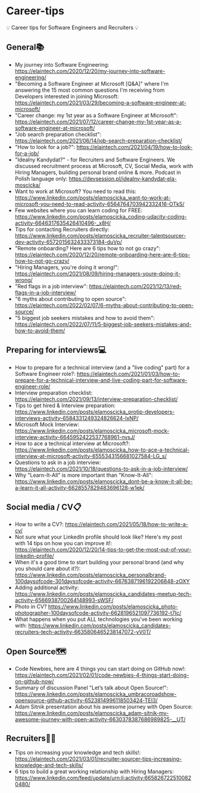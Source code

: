 # Career-tips
💡  Career tips for Software Engineers and Recruiters 💡

## General📚
* My journey into Software Engineering: https://elaintech.com/2020/12/20/my-journey-into-software-engineering/  
* "Becoming a Software Engineer at Microsoft [Q&A]" where I'm answering the 15 most common questions I'm receiving from Developers interested in joining Microsoft: https://elaintech.com/2021/03/29/becoming-a-software-engineer-at-microsoft/  
* "Career change: my 1st year as a Software Engineer at Microsoft": https://elaintech.com/2021/07/12/career-change-my-1st-year-as-a-software-engineer-at-microsoft/
* "Job search preparation checklist": https://elaintech.com/2021/06/14/job-search-preparation-checklist/
* "How to look for a job?": https://elaintech.com/2021/04/19/how-to-look-for-a-job/
* "Idealny Kandydat?" - for Recruiters and Software Engineers. We discussed recruitment process at Microsoft, CV, Social Media, work with Hiring Managers, building personal brand online & more. Podcast in Polish language only: https://devsession.pl/idealny-kandydat-ela-moscicka/  
* Want to work at Microsoft? You need to read this: https://www.linkedin.com/posts/elamoscicka_want-to-work-at-microsoft-you-need-to-read-activity-6564764703942332416-OTkS/  
* Few websites where you can learn coding for FREE: https://www.linkedin.com/posts/elamoscicka_coding-udacity-coding-activity-6646317635426410496-_x8H/  
* Tips for contacting Recruiters directly: https://www.linkedin.com/posts/elamoscicka_recruiter-talentsourcer-dev-activity-6572015632433373184-duVp/  
* "Remote onboarding? Here are 6 tips how to not go crazy": https://elaintech.com/2020/12/20/remote-onboarding-here-are-6-tips-how-to-not-go-crazy/  
* "Hiring Managers, you're doing it wrong!": https://elaintech.com/2021/08/09/hiring-managers-youre-doing-it-wrong/  
* "Red flags in a job interview": https://elaintech.com/2021/12/13/red-flags-in-a-job-interview/  
* "6 myths about contributing to open source": https://elaintech.com/2022/02/07/6-myths-about-contributing-to-open-source/  
* "5 biggest job seekers mistakes and how to avoid them": https://elaintech.com/2022/07/11/5-biggest-job-seekers-mistakes-and-how-to-avoid-them/  


## Preparing for interviews💻
* How to prepare for a technical interview (and a "live coding" part) for a Software Engineer role?: https://elaintech.com/2021/01/03/how-to-prepare-for-a-technical-interview-and-live-coding-part-for-software-engineer-role/  
* Interview preparation checklist: https://elaintech.com/2021/09/13/interview-preparation-checklist/  
* Tips to get hired & Interview preparation: https://www.linkedin.com/posts/elamoscicka_protip-developers-interviews-activity-6584331249324826624-lxNP/  
* Microsoft Mock Interview: https://www.linkedin.com/posts/elamoscicka_microsoft-mock-interview-activity-6645952422537768961-nvsJ/  
* How to ace a technical interview at Microsoft?: https://www.linkedin.com/posts/elamoscicka_how-to-ace-a-technical-interview-at-microsoft-activity-6555343156681027584-LG_s/  
* Questions to ask in a job interview: https://elaintech.com/2021/10/18/questions-to-ask-in-a-job-interview/  
* Why "Learn-It-All" is more important than "Know-It-All": https://www.linkedin.com/posts/elamoscicka_dont-be-a-know-it-all-be-a-learn-it-all-activity-6628557829483696128-w1ek/  


## Social media / CV📋
* How to write a CV?: https://elaintech.com/2021/05/18/how-to-write-a-cv/  
* Not sure what your LinkedIn profile should look like? Here's my post with 14 tips on how you can improve it!: https://elaintech.com/2020/12/20/14-tips-to-get-the-most-out-of-your-linkedin-profile/
* When it's a good time to start building your personal brand (and why you should care about it?): https://www.linkedin.com/posts/elamoscicka_personalbrand-100daysofcode-301daysofcode-activity-6676387196192206848-zOXY  
* Adding additional activity: https://www.linkedin.com/posts/elamoscicka_candidates-meetup-tech-activity-6566938700264148993-sWSF/ 
* Photo in CV? https://www.linkedin.com/posts/elamoscicka_photo-photographer-100daysofcode-activity-6628196521097736192-t7Ic/  
* What happens when you put ALL technologies you've been working with: https://www.linkedin.com/posts/elamoscicka_candidates-recruiters-tech-activity-6635806465238147072-yV0T/  


## Open Source🗺️
* Code Newbies, here are 4 things you can start doing on GitHub now!: https://elaintech.com/2021/02/01/code-newbies-4-things-start-doing-on-github-now/  
* Summary of discussion Panel "Let’s talk about Open Source!": https://www.linkedin.com/posts/elamoscicka_umbracoroadshow-opensource-github-activity-6523814996118503424-TEI3/  
* Adam Sitnik presentation about his awesome journey with Open Source: https://www.linkedin.com/posts/elamoscicka_adam-sitnik-my-awesome-journey-with-open-activity-6630378387686989825-__UT/  


## Recruiters🧙🏻
* Tips on increasing your knowledge and tech skills!: https://elaintech.com/2021/03/01/recruiter-sourcer-tips-increasing-knowledge-and-tech-skills/  
* 6 tips to build a great working relationship with Hiring Managers: https://www.linkedin.com/feed/update/urn:li:activity:6658267225100820480/  
